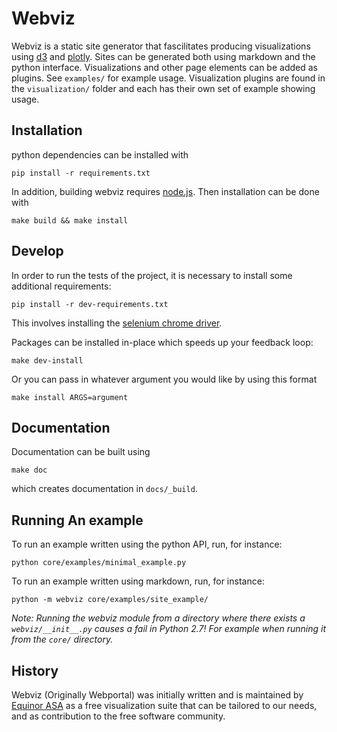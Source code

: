 # Webviz

Webviz is a static site generator that fascilitates producing visualizations
using [d3](https://d3js.org) and [plotly](https://plot.ly). Sites can be generated
both using markdown and the python interface. Visualizations and other page elements
can be added as plugins. See `examples/` for example usage. Visualization plugins
are found in the `visualization/` folder and each has their own set of example
showing usage.

## Installation

python dependencies can be installed with

    pip install -r requirements.txt

In addition, building webviz requires [node.js](https://nodejs.org). Then
installation can be done with

    make build && make install

## Develop

In order to run the tests of the project, it is necessary to install
some additional requirements:

    pip install -r dev-requirements.txt

This involves installing the
[selenium chrome driver](https://github.com/SeleniumHQ/selenium/wiki/ChromeDriver).

Packages can be installed in-place which speeds up your feedback loop:

    make dev-install

Or you can pass in whatever argument you would like by using this format

    make install ARGS=argument

## Documentation

Documentation can be built using

    make doc

which creates documentation in `docs/_build`.

## Running An example

To run an example written using the python API, run, for instance:

    python core/examples/minimal_example.py

To run an example written using markdown, run, for instance:

    python -m webviz core/examples/site_example/

_Note: Running the webviz module from a directory where there exists a
`webviz/__init__.py` causes a fail in Python 2.7! For example when running it
from the `core/` directory._

## History

Webviz (Originally Webportal) was initially written and is maintained by
[Equinor ASA](http://www.equinor.com/) as a free visualization suite that can be
tailored to our needs, and as contribution to the free software community.
